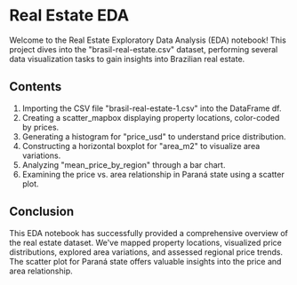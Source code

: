 # Real Estate EDA

Welcome to the Real Estate Exploratory Data Analysis (EDA) notebook! This project dives into the "brasil-real-estate.csv" dataset, performing several data visualization tasks to gain insights into Brazilian real estate. 

## Contents

1. Importing the CSV file "brasil-real-estate-1.csv" into the DataFrame df.
2. Creating a scatter_mapbox displaying property locations, color-coded by prices.
3. Generating a histogram for "price_usd" to understand price distribution.
4. Constructing a horizontal boxplot for "area_m2" to visualize area variations.
5. Analyzing "mean_price_by_region" through a bar chart.
6. Examining the price vs. area relationship in Paraná state using a scatter plot.

## Conclusion

This EDA notebook has successfully provided a comprehensive overview of the real estate dataset. We've mapped property locations, visualized price distributions, explored area variations, and assessed regional price trends. The scatter plot for Paraná state offers valuable insights into the price and area relationship.
